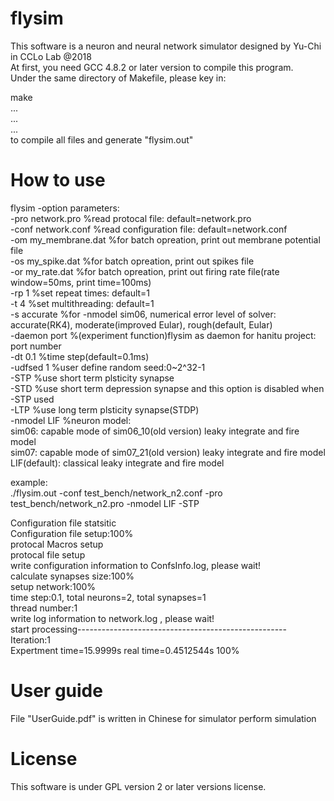 # flysim
This software is a neuron and neural network simulator designed by Yu-Chi in CCLo Lab @2018  
At first, you need GCC 4.8.2 or later version to compile this program.  
Under the same directory of Makefile, please key in:  
  
make  
...  
...  
...  
to compile all files and generate "flysim.out"  


# How to use
flysim -option parameters:  
-pro network.pro     %read protocal file: default=network.pro  
-conf network.conf   %read configuration file: default=network.conf  
-om my_membrane.dat  %for batch opreation, print out membrane potential file  
-os my_spike.dat     %for batch opreation, print out spikes file  
-or my_rate.dat      %for batch opreation, print out firing rate file(rate window=50ms, print time=100ms)  
-rp 1                %set repeat times: default=1  
-t 4                 %set multithreading: default=1  
-s accurate          %for -nmodel sim06, numerical error level of solver:  
                      accurate(RK4), moderate(improved Eular), rough(default, Eular)  
-daemon port         %(experiment function)flysim as daemon for hanitu project: port number  
-dt 0.1              %time step(default=0.1ms)  
-udfsed 1            %user define random seed:0~2^32-1  
-STP                 %use short term plsticity synapse  
-STD                 %use short term depression synapse and this option is disabled when -STP used  
-LTP                 %use long term plsticity synapse(STDP)  
-nmodel LIF          %neuron model:  
                      sim06: capable mode of sim06_10(old version) leaky integrate and fire model  
                      sim07: capable mode of sim07_21(old version) leaky integrate and fire model  
                      LIF(default): classical leaky integrate and fire model  
  
  
example:  
./flysim.out -conf test_bench/network_n2.conf -pro test_bench/network_n2.pro -nmodel LIF -STP  

Configuration file statsitic  
Configuration file setup:100%        
protocal Macros setup  
protocal file setup  
write configuration information to ConfsInfo.log, please wait!  
calculate synapses size:100%        
setup network:100%        
time step:0.1, total neurons=2, total synapses=1  
thread number:1  
write log information to network.log , please wait!  
start processing----------------------------------------------------  
Iteration:1  
Expertment time=15.9999s real time=0.4512544s 100%  


# User guide
File "UserGuide.pdf" is written in Chinese for simulator perform simulation

# License
This software is under GPL version 2 or later versions license.
